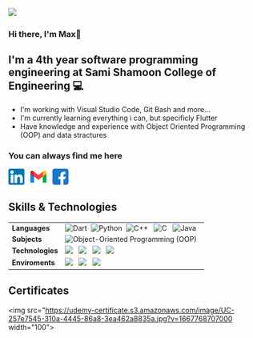 ![](https://komarev.com/ghpvc/?username=JustMax7CB&color=blue&style=plastic)

### Hi there, I'm Max👋

## I'm a 4th year software programming engineering at Sami Shamoon College of Engineering 💻
- I'm working with Visual Studio Code, Git Bash and more...
- I'm currently learning everything i can, but specificly Flutter
- Have knowledge and experience with Object Oriented Programming (OOP) and data stractures


### You can always find me here 
[![LinkedIn](https://github.com/StavRabinovich/StavRabinovich/blob/main/icons/linkedin32.png)](https://www.linkedin.com/in/maximshapira/) &nbsp;
[![Email](https://github.com/StavRabinovich/StavRabinovich/blob/main/icons/gmail32.png)](mailto:itsjustmax9@gmail.com) &nbsp;
[![Facebook](https://github.com/StavRabinovich/StavRabinovich/blob/main/icons/facebook32.png)](https://www.facebook.com/MaxShap/)

 
 ## Skills & Technologies
| | |
|---|---|
| **Languages**	|   ![Dart](https://img.shields.io/badge/-Dart-000?&logo=Dart) &nbsp;![Python](https://img.shields.io/badge/-Python-000?&logo=Python) &nbsp;![C++](https://img.shields.io/badge/-C++-black?logo=Cplusplus&style=flat-square) &nbsp; ![C](https://img.shields.io/badge/-C-000?&logo=C) &nbsp; ![Java](https://img.shields.io/badge/-Java-000?&logo=Java&logoColor=007396) &nbsp; 
| **Subjects**	| ![Object-Oriented Programming (OOP)](https://img.shields.io/badge/-Object--Oriented%20Programming%20-black) &nbsp; 
| **Technologies**	|![](https://img.shields.io/badge/-Flutter-black?logo=Flutter&style=flat-square)  &nbsp; ![](https://img.shields.io/badge/-Firebase-black?logo=Firebase&style=flat-square)  &nbsp; ![](https://img.shields.io/badge/-Django-black?logo=Django&style=flat)  &nbsp; ![](https://img.shields.io/badge/-Tkinter-black?logo=Python&style=flat)  &nbsp; |
| **Enviroments** | ![](https://img.shields.io/badge/-VS%20Code-blue?logo=visualstudio&style=flat-square)  &nbsp;  ![](https://img.shields.io/badge/-PyCharm-black?logo=pycharm&style=flat-square)  &nbsp; ![](https://img.shields.io/badge/-GitHub-black?logo=github&style=flat-square) &nbsp;  |

## Certificates
<img src="https://udemy-certificate.s3.amazonaws.com/image/UC-257e7545-310a-4445-86a8-3ea462a8835a.jpg?v=1667768707000 width="100">
<!--
**JustMax7CB/JustMax7CB** is a ✨ _special_ ✨ repository because its `README.md` (this file) appears on your GitHub profile.

Here are some ideas to get you started:

- 🔭 I’m currently working on ...
- 🌱 I’m currently learning ...
- 👯 I’m looking to collaborate on ...
- 🤔 I’m looking for help with ...
- 💬 Ask me about ...
- 📫 How to reach me: ...
- 😄 Pronouns: ...
- ⚡ Fun fact: ...
-->
